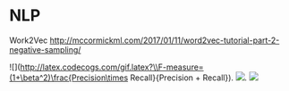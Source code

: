 # NLP


Work2Vec http://mccormickml.com/2017/01/11/word2vec-tutorial-part-2-negative-sampling/

![](http://latex.codecogs.com/gif.latex?\\F-measure=(1+\beta^2)\frac{Precision\times Recall}{Precision + Recall}). 
![](http://latex.codecogs.com/gif.latex?\\Precision=\frac{TP}{TP+FP}). 
![](http://latex.codecogs.com/gif.latex?\\Recall=\frac{TP}{TP+FN})

